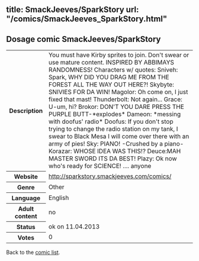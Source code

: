 title: SmackJeeves/SparkStory
url: "/comics/SmackJeeves_SparkStory.html"
---
Dosage comic SmackJeeves/SparkStory
-----------------------------------------

<table class="comicinfo">
<tr>
<th>Description</th><td>You must have Kirby sprites to join. Don't swear or use mature content. INSPIRED BY ABBIMAYS RANDOMNESS! Characters w/ quotes: Sniveh: Spark, WHY DID YOU DRAG ME FROM THE FOREST ALL THE WAY OUT HERE?! Skybyte: SNIVIES FOR DA WIN! Magolor: Oh come on, I just fixed that mast! Thunderbolt: Not again... Grace: U-um, hi? Brokor: DON'T YOU DARE PRESS THE PURPLE BUTT-*explodes* Dameon: *messing with doofus' radio* Doofus: If you don't stop trying to change the radio station on my tank, I swear to Black Mesa I will come over there with an army of pies! Sky: PIANO! -Crushed by a piano- Korazar: WHOSE IDEA WAS THIS!? Deuce:MAH MASTER SWORD ITS DA BEST! Plazy: Ok now who's ready for SCIENCE! .... anyone</td>
</tr>
<tr>
<th>Website</th><td><a href="http://sparkstory.smackjeeves.com/comics/">http://sparkstory.smackjeeves.com/comics/</a></td>
</tr>
<tr>
<th>Genre</th><td>Other</td>
</tr>
<tr>
<th>Language</th><td>English</td>
</tr>
<tr>
<th>Adult content</th><td>no</td>
</tr>
<tr>
<th>Status</th><td>ok on 11.04.2013</td>
</tr>
<tr>
<th>Votes</th><td>0</div></td>
</tr>
</table>

Back to the [comic list](../comic-index.html).
